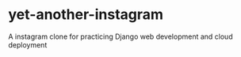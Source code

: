 # yet-another-instagram
A instagram clone for practicing Django web development and cloud deployment
